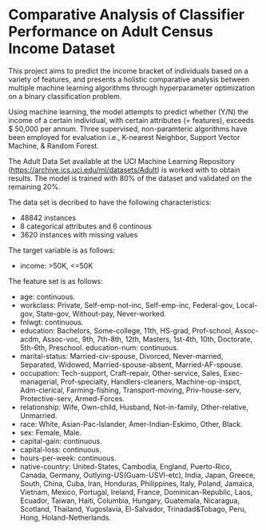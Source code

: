 # Comparative Analysis of Classifier Performance on Adult Census Income Dataset
This project aims to predict the income bracket of individuals based on a variety of features, and presents a holistic comparative analysis between multiple machine learning algorithms through hyperparameter optimization on a binary classification problem.

Using machine learning, the model attempts to predict whether (Y/N) the income of a certain individual, with certain attributes (= features), exceeds $ 50,000 per annum. Three supervised, non-paramteric algorithms have been employed for evaluation i.e., K-nearest Neighbor, Support Vector Machine, & Random Forest.

The Adult Data Set available at the UCI Machine Learning Repository (https://archive.ics.uci.edu/ml/datasets/Adult) is worked with to obtain results. The model is trained with 80% of the dataset and validated on the remaining 20%.

The data set is decribed to have the following characteristics:
- 48842 instances
- 8 categorical attributes and 6 continous
- 3620 instances with missing values

The target variable is as follows:
- income: >50K, <=50K

The feature set is as follows:
- age: continuous.
- workclass: Private, Self-emp-not-inc, Self-emp-inc, Federal-gov, Local-gov, State-gov, Without-pay, Never-worked.
- fnlwgt: continuous.
- education: Bachelors, Some-college, 11th, HS-grad, Prof-school, Assoc-acdm, Assoc-voc, 9th, 7th-8th, 12th, Masters, 1st-4th, 10th, Doctorate, 5th-6th, Preschool.
education-num: continuous.
- marital-status: Married-civ-spouse, Divorced, Never-married, Separated, Widowed, Married-spouse-absent, Married-AF-spouse.
- occupation: Tech-support, Craft-repair, Other-service, Sales, Exec-managerial, Prof-specialty, Handlers-cleaners, Machine-op-inspct, Adm-clerical, Farming-fishing, Transport-moving, Priv-house-serv, Protective-serv, Armed-Forces.
- relationship: Wife, Own-child, Husband, Not-in-family, Other-relative, Unmarried.
- race: White, Asian-Pac-Islander, Amer-Indian-Eskimo, Other, Black.
- sex: Female, Male.
- capital-gain: continuous.
- capital-loss: continuous.
- hours-per-week: continuous.
- native-country: United-States, Cambodia, England, Puerto-Rico, Canada, Germany, Outlying-US(Guam-USVI-etc), India, Japan, Greece, South, China, Cuba, Iran, Honduras, Philippines, Italy, Poland, Jamaica, Vietnam, Mexico, Portugal, Ireland, France, Dominican-Republic, Laos, Ecuador, Taiwan, Haiti, Columbia, Hungary, Guatemala, Nicaragua, Scotland, Thailand, Yugoslavia, El-Salvador, Trinadad&Tobago, Peru, Hong, Holand-Netherlands.
